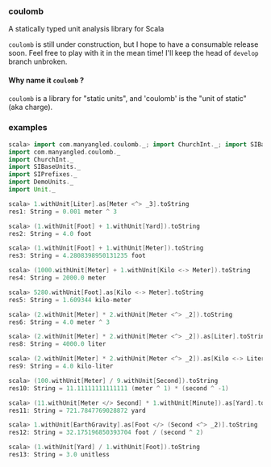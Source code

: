 ### coulomb
A statically typed unit analysis library for Scala

`coulomb` is still under construction, but I hope to have a consumable release soon.  Feel free to play with it in the mean time! I'll keep the head of `develop` branch unbroken.

#### Why name it `coulomb` ?
`coulomb` is a library for "static units", and 'coulomb' is the "unit of static" (aka charge).

### examples

```scala
scala> import com.manyangled.coulomb._; import ChurchInt._; import SIBaseUnits._; import SIPrefixes._; import DemoUnits._; import Unit._
import com.manyangled.coulomb._
import ChurchInt._
import SIBaseUnits._
import SIPrefixes._
import DemoUnits._
import Unit._

scala> 1.withUnit[Liter].as[Meter <^> _3].toString
res1: String = 0.001 meter ^ 3

scala> (1.withUnit[Foot] + 1.withUnit[Yard]).toString
res2: String = 4.0 foot

scala> (1.withUnit[Foot] + 1.withUnit[Meter]).toString
res3: String = 4.2808398950131235 foot

scala> (1000.withUnit[Meter] + 1.withUnit[Kilo <-> Meter]).toString
res4: String = 2000.0 meter

scala> 5280.withUnit[Foot].as[Kilo <-> Meter].toString
res5: String = 1.609344 kilo-meter

scala> (2.withUnit[Meter] * 2.withUnit[Meter <^> _2]).toString
res6: String = 4.0 meter ^ 3

scala> (2.withUnit[Meter] * 2.withUnit[Meter <^> _2]).as[Liter].toString
res8: String = 4000.0 liter

scala> (2.withUnit[Meter] * 2.withUnit[Meter <^> _2]).as[Kilo <-> Liter].toString
res9: String = 4.0 kilo-liter

scala> (100.withUnit[Meter] / 9.withUnit[Second]).toString
res10: String = 11.11111111111111 (meter ^ 1) * (second ^ -1)

scala> (11.withUnit[Meter </> Second] * 1.withUnit[Minute]).as[Yard].toString
res11: String = 721.7847769028872 yard

scala> 1.withUnit[EarthGravity].as[Foot </> (Second <^> _2)].toString
res12: String = 32.175196850393704 foot / (second ^ 2)

scala> (1.withUnit[Yard] / 1.withUnit[Foot]).toString
res13: String = 3.0 unitless
```
